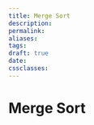 ```yaml
---
title: Merge Sort
description: 
permalink: 
aliases: 
tags: 
draft: true
date: 
cssclasses:
---
```


# Merge Sort

